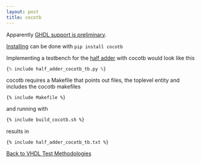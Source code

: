 ```yaml
---
layout: post
title: cocotb
---
```


Apparently [GHDL support is preliminary](https://docs.cocotb.org/en/stable/simulator_support.html#ghdl).

[Installing](https://docs.cocotb.org/en/stable/install.html) can be done with `pip install cocotb`


Implementing a testbench for the [half adder](vhdl_test_methodologies.html#design-example) with cocotb would look like this

```python
{% include half_adder_cocotb_tb.py %}
```

cocotb requires a Makefile that points out files, the toplevel entity and includes the cocotb makefiles

```make
{% include Makefile %}
```

and running with
```bash
{% include build_cocotb.sh %}
```

results in

```
{% include half_adder_cocotb_tb.txt %}
```

[Back to VHDL Test Methodologies](vhdl_test_methodologies.html#osvvm)
